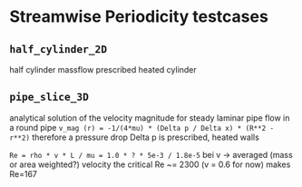 # Streamwise Periodicity testcases

## `half_cylinder_2D`  
half cylinder massflow prescribed heated cylinder

## `pipe_slice_3D` 
analytical solution of the velocity magnitude for steady laminar pipe flow in a round pipe `v_mag (r) = -1/(4*mu) * (Delta p / Delta x) * (R**2 - r**2)` therefore a pressure drop Delta p is prescribed, heated walls

`Re = rho * v * L / mu = 1.0 * ? * 5e-3 / 1.8e-5` bei v -> averaged (mass or area weighted?) velocity the critical Re ~= 2300 (v = 0.6 for now) makes Re=167
